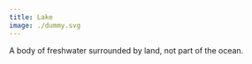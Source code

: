 ```yaml
---
title: Lake
image: ./dummy.svg
---
```


A body of freshwater surrounded by land, not part of the ocean.
